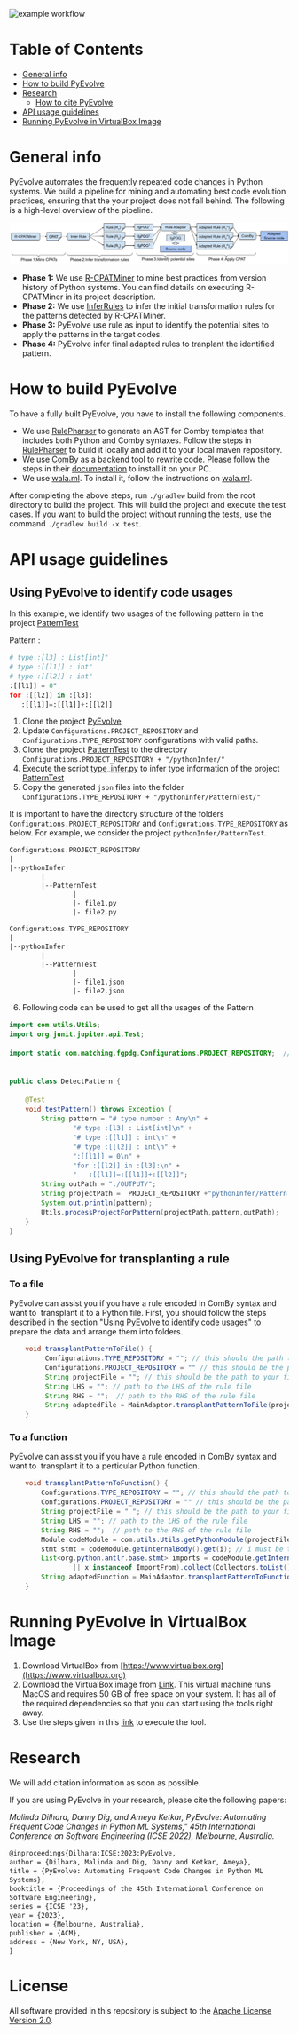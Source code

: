 ![example workflow](https://github.com/ameyaKetkar/InferRules/actions/workflows/gradle.yml/badge.svg)

Table of Contents
=================

   * [General info](#general-info)
   * [How to build PyEvolve](#how-to-build-pyevolve)
   * [Research](#research)
      * [How to cite PyEvolve](#research)
   * [API usage guidelines](#api-usage-guidelines)
   * [Running PyEvolve in VirtualBox Image](#running-pyevolve-in-virtualbox-image)
   
# General info 
PyEvolve automates the frequently repeated code changes in Python systems. We build a pipeline for mining and automating best code evolution practices, ensuring that the your project does not fall behind. The following is a high-level overview of the pipeline.

![h](https://github.com/maldil/PyEvolve/blob/cpatminer/workflow.jpg)


- **Phase 1:** We use [R-CPATMiner](https://github.com/maldil/R-CPATMiner) to mine best practices from version history of Python systems. You can find details on executing R-CPATMiner in its project description. 
- **Phase 2:** We use [InferRules](https://github.com/ameyaKetkar/InferRules) to infer the initial transformation rules for the patterns detected by R-CPATMiner.
- **Phase 3:** PyEvolve use rule as input to identify the potential sites to apply the patterns in the target codes. 
- **Phase 4:** PyEvolve infer final adapted rules to tranplant the identified pattern.


# How to build PyEvolve
To have a fully built PyEvolve, you have to install the following components.
- We use [RulePharser](https://github.com/maldil/RulePharser) to generate an AST for Comby templates that includes both Python and Comby syntaxes. Follow the steps in [RulePharser](https://github.com/maldil/RulePharser) to build it locally and add it to your local maven repository.  
- We use [ComBy](https://comby.dev/docs/get-started#install) as a backend tool to rewrite code. Please follow the steps in their [documentation](https://comby.dev/docs/get-started#install) to install it on your PC.
- We use [wala.ml](https://github.com/wala/ML). To install it, follow the instructions on [wala.ml](https://github.com/wala/ML). 

After completing the above steps, run `./gradlew` build from the root directory to build the project. This will build the project and execute the test cases. If you want to build the project without running the tests, use the command `./gradlew build -x test`.

# API usage guidelines
## Using PyEvolve to identify code usages
In this example, we identify two usages of the following pattern in the project [PatternTest](https://github.com/pythonInfer/PatternTest)

Pattern : 
```python
# type :[l3] : List[int]" 
# type :[[l1]] : int" 
# type :[[l2]] : int" 
:[[l1]] = 0" 
for :[[l2]] in :[l3]: 
   :[[l1]]=:[[l1]]+:[[l2]]
```  
1. Clone the project [PyEvolve](https://github.com/pythonInfer/PyEvolve.git)
2. Update `Configurations.PROJECT_REPOSITORY` and `Configurations.TYPE_REPOSITORY` configurations with valid paths. 
3. Clone the project [PatternTest](https://github.com/pythonInfer/PatternTest) to the directory `Configurations.PROJECT_REPOSITORY + "/pythonInfer/"`
4. Execute the script [type_infer.py](https://github.com/pythonInfer/PyEvolve/blob/master/type_infer.py) to infer type information of the project [PatternTest](https://github.com/pythonInfer/PatternTest)
5. Copy the generated `json` files into the folder `Configurations.TYPE_REPOSITORY + "/pythonInfer/PatternTest/"`

It is important to have the directory structure of the folders `Configurations.PROJECT_REPOSITORY` and `Configurations.TYPE_REPOSITORY` as below. For example, we consider the project `pythonInfer/PatternTest`.

```
Configurations.PROJECT_REPOSITORY
|
|--pythonInfer
        |
        |--PatternTest
                |
                |- file1.py
                |- file2.py
```


       
   
```
Configurations.TYPE_REPOSITORY
|
|--pythonInfer
        |
        |--PatternTest
                |
                |- file1.json
                |- file2.json
 ```

6. Following code can be used to get all the usages of the Pattern
```java
import com.utils.Utils;
import org.junit.jupiter.api.Test;

import static com.matching.fgpdg.Configurations.PROJECT_REPOSITORY;  // This must be set to root directory of the folder "pythonInfer"


public class DetectPattern {

    @Test
    void testPattern() throws Exception {
        String pattern = "# type number : Any\n" +
                "# type :[l3] : List[int]\n" +
                "# type :[[l1]] : int\n" +
                "# type :[[l2]] : int\n" +
                ":[[l1]] = 0\n" +
                "for :[[l2]] in :[l3]:\n" +
                "   :[[l1]]=:[[l1]]+:[[l2]]";
        String outPath = "./OUTPUT/"; 
        String projectPath =  PROJECT_REPOSITORY +"pythonInfer/PatternTest";
        System.out.println(pattern);
        Utils.processProjectForPattern(projectPath,pattern,outPath);
    }
}
```

## Using PyEvolve for transplanting a rule
### To a file
PyEvolve can assist you if you have a rule encoded in ComBy syntax and want to  transplant it to a Python file. First, you should follow the steps described in the section
"[Using PyEvolve to identify code usages](#using-pyevolve-to-identify-code-usages)" to prepare the data and arrange them into folders. 

```java
    void transplantPatternToFile() {
         Configurations.TYPE_REPOSITORY = ""; // this should the path to your type repository 
         Configurations.PROJECT_REPOSITORY = "" // this should be the path to your projects repository 
         String projectFile = ""; // this should be the path to your file, this path should be the relative path to Configurations.PROJECT_REPOSITORY
         String LHS = ""; // path to the LHS of the rule file
         String RHS = "";  // path to the RHS of the rule file
         String adaptedFile = MainAdaptor.transplantPatternToFile(projectFile, LHS, RHS);   // adaptedFile is the adapted file
    }
```
### To a function
PyEvolve can assist you if you have a rule encoded in ComBy syntax and want to  transplant it to a perticular Python function.
```java
    void transplantPatternToFunction() {
        Configurations.TYPE_REPOSITORY = ""; // this should the path to your type repository 
        Configurations.PROJECT_REPOSITORY = "" // this should be the path to your projects repository 
        String projectFile = " "; // this should be the path to your file, this path should be the relative path to Configurations.PROJECT_REPOSITOR
        String LHS = ""; // path to the LHS of the rule file
        String RHS = "";  // path to the RHS of the rule file
        Module codeModule = com.utils.Utils.getPythonModule(projectFile);
        stmt stmt = codeModule.getInternalBody().get(i); // i must be the statment number of the function.   
        List<org.python.antlr.base.stmt> imports = codeModule.getInternalBody().stream().filter(x -> x instanceof Import
                || x instanceof ImportFrom).collect(Collectors.toList());
        String adaptedFunction = MainAdaptor.transplantPatternToFunction(projectFile, (FunctionDef) stmt,imports,LHS, RHS);
    }
```


# Running PyEvolve in VirtualBox Image
1. Download VirtualBox from [https://www.virtualbox.org](https://www.virtualbox.org)
2. Download the VirtualBox image from [Link](https://o365coloradoedu-my.sharepoint.com/:f:/g/personal/mama1839_colorado_edu/EkWHc6MENFBDgYuD837me4UBM3xw9xyGTsXgUQB2zpYzbg?e=9aqbih). This virtual machine runs MacOS and requires 50 GB of free space on your system. It has all of the required dependencies so that you can start using the tools right away.
3. Use the steps given in this [link](https://github.com/maldil/ICSE2023_PyEvolve_Artifacts#1-tool---pyevolve) to execute the tool.




# Research
We will add citation information as soon as possible.

If you are using PyEvolve in your research, please cite the following papers:

*Malinda Dilhara, Danny Dig, and Ameya Ketkar, PyEvolve: Automating Frequent Code Changes in Python ML Systems," 45th International Conference on Software Engineering (ICSE 2022), Melbourne, Australia.*

```
@inproceedings{Dilhara:ICSE:2023:PyEvolve,
author = {Dilhara, Malinda and Dig, Danny and Ketkar, Ameya},
title = {PyEvolve: Automating Frequent Code Changes in Python ML Systems},
booktitle = {Proceedings of the 45th International Conference on Software Engineering},
series = {ICSE '23},
year = {2023},
location = {Melbourne, Australia},
publisher = {ACM},
address = {New York, NY, USA},
}
```

# License
All software provided in this repository is subject to the [Apache License Version 2.0](LICENSE).

